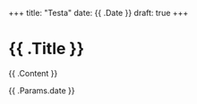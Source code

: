 +++
title: "Testa"
date: {{ .Date }}
draft: true
+++
<h1>{{ .Title }}</h1>
<p>{{ .Content }}</p>
<span>{{ .Params.date }}</span>
